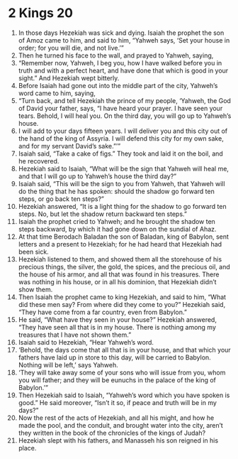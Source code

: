 ﻿
# 2 Kings 20
1. In those days Hezekiah was sick and dying. Isaiah the prophet the son of Amoz came to him, and said to him, “Yahweh says, ‘Set your house in order; for you will die, and not live.’” 
2. Then he turned his face to the wall, and prayed to Yahweh, saying, 
3. “Remember now, Yahweh, I beg you, how I have walked before you in truth and with a perfect heart, and have done that which is good in your sight.” And Hezekiah wept bitterly. 
4. Before Isaiah had gone out into the middle part of the city, Yahweh’s word came to him, saying, 
5. “Turn back, and tell Hezekiah the prince of my people, ‘Yahweh, the God of David your father, says, “I have heard your prayer. I have seen your tears. Behold, I will heal you. On the third day, you will go up to Yahweh’s house. 
6. I will add to your days fifteen years. I will deliver you and this city out of the hand of the king of Assyria. I will defend this city for my own sake, and for my servant David’s sake.”’” 
7. Isaiah said, “Take a cake of figs.” They took and laid it on the boil, and he recovered. 
8. Hezekiah said to Isaiah, “What will be the sign that Yahweh will heal me, and that I will go up to Yahweh’s house the third day?” 
9. Isaiah said, “This will be the sign to you from Yahweh, that Yahweh will do the thing that he has spoken: should the shadow go forward ten steps, or go back ten steps?” 
10. Hezekiah answered, “It is a light thing for the shadow to go forward ten steps. No, but let the shadow return backward ten steps.” 
11. Isaiah the prophet cried to Yahweh; and he brought the shadow ten steps backward, by which it had gone down on the sundial of Ahaz. 
12. At that time Berodach Baladan the son of Baladan, king of Babylon, sent letters and a present to Hezekiah; for he had heard that Hezekiah had been sick. 
13. Hezekiah listened to them, and showed them all the storehouse of his precious things, the silver, the gold, the spices, and the precious oil, and the house of his armor, and all that was found in his treasures. There was nothing in his house, or in all his dominion, that Hezekiah didn’t show them. 
14. Then Isaiah the prophet came to king Hezekiah, and said to him, “What did these men say? From where did they come to you?” Hezekiah said, “They have come from a far country, even from Babylon.” 
15. He said, “What have they seen in your house?” Hezekiah answered, “They have seen all that is in my house. There is nothing among my treasures that I have not shown them.” 
16. Isaiah said to Hezekiah, “Hear Yahweh’s word. 
17. ‘Behold, the days come that all that is in your house, and that which your fathers have laid up in store to this day, will be carried to Babylon. Nothing will be left,’ says Yahweh. 
18. ‘They will take away some of your sons who will issue from you, whom you will father; and they will be eunuchs in the palace of the king of Babylon.’” 
19. Then Hezekiah said to Isaiah, “Yahweh’s word which you have spoken is good.” He said moreover, “Isn’t it so, if peace and truth will be in my days?” 
20. Now the rest of the acts of Hezekiah, and all his might, and how he made the pool, and the conduit, and brought water into the city, aren’t they written in the book of the chronicles of the kings of Judah? 
21. Hezekiah slept with his fathers, and Manasseh his son reigned in his place. 
